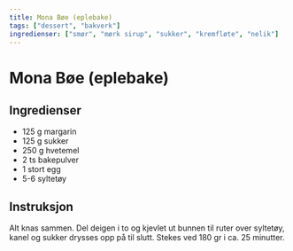 ```yaml
---
title: Mona Bøe (eplebake)
tags: ["dessert", "bakverk"]
ingredienser: ["smør", "mørk sirup", "sukker", "kremfløte", "nelik"]
---
```


# Mona Bøe (eplebake)

## Ingredienser

- 125 g margarin
- 125 g sukker
- 250 g hvetemel
- 2 ts bakepulver
- 1 stort egg
- 5-6 syltetøy

## Instruksjon

Alt knas sammen. Del deigen i to og kjevlet ut bunnen til ruter over syltetøy, kanel og sukker drysses opp på til slutt. Stekes ved 180 gr i ca. 25 minutter.
